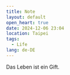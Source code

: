 ```yaml
---
title: Note
layout: default
open_heart: true
date: 2024-12-06 23:04
location: Taipei
tags: 
  - Life
lang: de-DE
---
```


Das Leben ist ein Gift.
